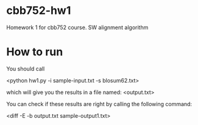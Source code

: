 # cbb752-hw1
Homework 1 for cbb752 course. SW alignment algorithm

# How to run

You should call 

<python hw1.py -i sample-input.txt -s blosum62.txt> 

which will give you the results in a file named: <output.txt>

You can check if these results are right by calling the following command:

<diff -E -b output.txt sample-output1.txt>
